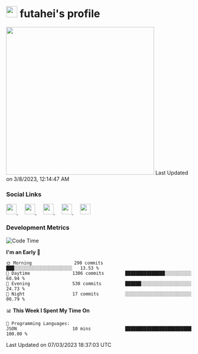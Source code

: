 <h1><img src="https://fonts.gstatic.com/s/e/notoemoji/latest/1f914/512.gif" width="30"/> futahei's profile</h1>
<!--START_SECTION:lapras-card-->
<a href="https://lapras.com/public/M9NU3UQ" target="_blank" rel="noopener noreferrer"><img src="https://lapras-card-generator.vercel.app/api/svg?e=3.42&b=3.57&i=3.19&b1=%23232323&b2=%236d6d6d&i1=%23212121&i2=%23818181&l=ja" width="400" ></a>  
Last Updated on 3/8/2023, 12:14:47 AM
<!--END_SECTION:lapras-card-->

<h3>Social Links</h3>
<p>
  <a href= "https://github.com/futahei">
    <img src="https://img.icons8.com/ios-filled/50/000000/github.svg" width="28px"/>
  </a>
  &emsp;
  <a href= "https://www.youtube.com/channel/UC6cSz5FoLd8ib7Qnncyj-eg">
    <img src="https://img.icons8.com/ios-filled/50/000000/youtube.svg" width="28px"/>
  </a>
  &emsp;
  <a href= "https://twitter.com/kohei_fttk">
    <img src="https://img.icons8.com/ios-filled/50/000000/twitter.svg" width="28px"/>
  </a>
  &emsp;
  <a href= "https://keybase.io/futahei">
    <img src="https://img.icons8.com/ios-filled/50/000000/keybase2.svg" width="28px"/>
  </a>
  &emsp;
  <a href="mailto:kohei_f@cynack.com">
    <img src="https://img.icons8.com/ios-filled/50/000000/email.png" width="28px"/>
  </a>
</p>

<h3>Development Metrics</h3>

<!--START_SECTION:waka-->
![Code Time](http://img.shields.io/badge/Code%20Time-1%2C140%20hrs%2013%20mins-blue)

**I'm an Early 🐤** 

```text
🌞 Morning                290 commits         ███░░░░░░░░░░░░░░░░░░░░░░   13.53 % 
🌆 Daytime                1306 commits        ███████████████░░░░░░░░░░   60.94 % 
🌃 Evening                530 commits         ██████░░░░░░░░░░░░░░░░░░░   24.73 % 
🌙 Night                  17 commits          ░░░░░░░░░░░░░░░░░░░░░░░░░   00.79 % 
```


📊 **This Week I Spent My Time On** 

```text
💬 Programming Languages: 
JSON                     10 mins             █████████████████████████   100.00 % 
```


 Last Updated on 07/03/2023 18:37:03 UTC
<!--END_SECTION:waka-->
